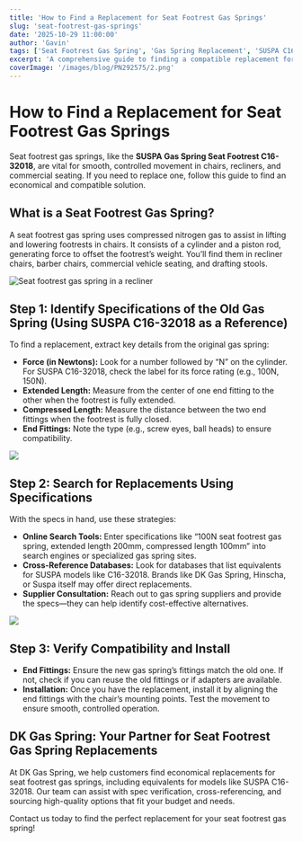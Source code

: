 ```yaml
---
title: 'How to Find a Replacement for Seat Footrest Gas Springs'
slug: 'seat-footrest-gas-springs'
date: '2025-10-29 11:00:00'
author: 'Gavin'
tags: ['Seat Footrest Gas Spring', 'Gas Spring Replacement', 'SUSPA C16-32018', 'Gas Spring Specifications', 'DKGASSPRING', 'Cross-Reference']
excerpt: 'A comprehensive guide to finding a compatible replacement for the Seat Footrest Gas Spring, covering key specifications, searching for alternatives, verifying dimensions, consulting suppliers, and avoiding common pitfalls.'
coverImage: '/images/blog/PN292575/2.png'
---
```


# How to Find a Replacement for Seat Footrest Gas Springs

Seat footrest gas springs, like the **SUSPA Gas Spring Seat Footrest C16-32018**, are vital for smooth, controlled movement in chairs, recliners, and commercial seating. If you need to replace one, follow this guide to find an economical and compatible solution.

## What is a Seat Footrest Gas Spring?

A seat footrest gas spring uses compressed nitrogen gas to assist in lifting and lowering footrests in chairs. It consists of a cylinder and a piston rod, generating force to offset the footrest’s weight. You’ll find them in recliner chairs, barber chairs, commercial vehicle seating, and drafting stools.

![Seat footrest gas spring in a recliner](/images/hero-fi.png)

## Step 1: Identify Specifications of the Old Gas Spring (Using SUSPA C16-32018 as a Reference)

To find a replacement, extract key details from the original gas spring:

- **Force (in Newtons):** Look for a number followed by “N” on the cylinder. For SUSPA C16-32018, check the label for its force rating (e.g., 100N, 150N).
- **Extended Length:** Measure from the center of one end fitting to the other when the footrest is fully extended.
- **Compressed Length:** Measure the distance between the two end fittings when the footrest is fully closed.
- **End Fittings:** Note the type (e.g., screw eyes, ball heads) to ensure compatibility.
    
![](/images/blog/PN292575/2.png)
    

## Step 2: Search for Replacements Using Specifications

With the specs in hand, use these strategies:

- **Online Search Tools:** Enter specifications like “100N seat footrest gas spring, extended length 200mm, compressed length 100mm” into search engines or specialized gas spring sites.
- **Cross-Reference Databases:** Look for databases that list equivalents for SUSPA models like C16-32018. Brands like DK Gas Spring, Hinscha, or Suspa itself may offer direct replacements.
- **Supplier Consultation:** Reach out to gas spring suppliers and provide the specs—they can help identify cost-effective alternatives.
    
![](/images/products_page/gas_spring_replacement.png)
    

## Step 3: Verify Compatibility and Install

- **End Fittings:** Ensure the new gas spring’s fittings match the old one. If not, check if you can reuse the old fittings or if adapters are available.
- **Installation:** Once you have the replacement, install it by aligning the end fittings with the chair’s mounting points. Test the movement to ensure smooth, controlled operation.

## DK Gas Spring: Your Partner for Seat Footrest Gas Spring Replacements

At DK Gas Spring, we help customers find economical replacements for seat footrest gas springs, including equivalents for models like SUSPA C16-32018. Our team can assist with spec verification, cross-referencing, and sourcing high-quality options that fit your budget and needs.

Contact us today to find the perfect replacement for your seat footrest gas spring!